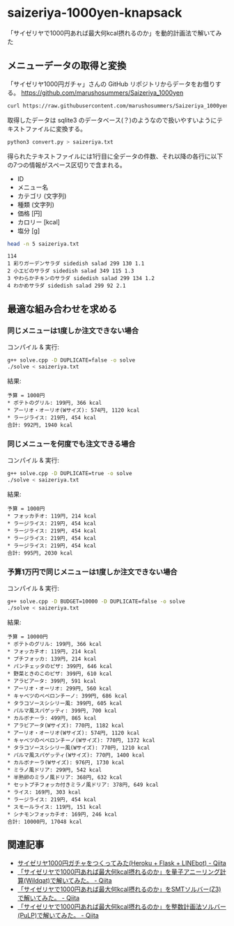 # saizeriya-1000yen-knapsack

「サイゼリヤで1000円あれば最大何kcal摂れるのか」を動的計画法で解いてみた


## メニューデータの取得と変換

「サイゼリヤ1000円ガチャ」さんの GitHub リポジトリからデータをお借りする。
https://github.com/marushosummers/Saizeriya_1000yen

```bash
curl https://raw.githubusercontent.com/marushosummers/Saizeriya_1000yen/master/sensai/saizeriya.db > saizeriya.db
```

取得したデータは sqlite3 のデータベース(？)のようなので扱いやすいようにテキストファイルに変換する。

```bash
python3 convert.py > saizeriya.txt
```

得られたテキストファイルには1行目に全データの件数、それ以降の各行に以下の7つの情報がスペース区切りで含まれる。

* ID
* メニュー名
* カテゴリ (文字列)
* 種類 (文字列)
* 価格 \[円\]
* カロリー \[kcal\]
* 塩分 \[g\]

```bash
head -n 5 saizeriya.txt
```

```
114
1 彩りガーデンサラダ sidedish salad 299 130 1.1
2 小エビのサラダ sidedish salad 349 115 1.3
3 やわらかチキンのサラダ sidedish salad 299 134 1.2
4 わかめサラダ sidedish salad 299 92 2.1
```


## 最適な組み合わせを求める

### 同じメニューは1度しか注文できない場合

コンパイル & 実行:

```bash
g++ solve.cpp -D DUPLICATE=false -o solve
./solve < saizeriya.txt
```

結果:

```
予算 = 1000円
* ポテトのグリル: 199円, 366 kcal
* アーリオ・オーリオ(Wサイズ): 574円, 1120 kcal
* ラージライス: 219円, 454 kcal
合計: 992円, 1940 kcal
```

### 同じメニューを何度でも注文できる場合

コンパイル & 実行:

```bash
g++ solve.cpp -D DUPLICATE=true -o solve
./solve < saizeriya.txt
```

結果:

```
予算 = 1000円
* フォッカチオ: 119円, 214 kcal
* ラージライス: 219円, 454 kcal
* ラージライス: 219円, 454 kcal
* ラージライス: 219円, 454 kcal
* ラージライス: 219円, 454 kcal
合計: 995円, 2030 kcal
```

### 予算1万円で同じメニューは1度しか注文できない場合

コンパイル & 実行:

```bash
g++ solve.cpp -D BUDGET=10000 -D DUPLICATE=false -o solve
./solve < saizeriya.txt
```

結果:

```
予算 = 10000円
* ポテトのグリル: 199円, 366 kcal
* フォッカチオ: 119円, 214 kcal
* プチフォッカ: 139円, 214 kcal
* パンチェッタのピザ: 399円, 646 kcal
* 野菜ときのこのピザ: 399円, 610 kcal
* アラビアータ: 399円, 591 kcal
* アーリオ・オーリオ: 299円, 560 kcal
* キャベツのペペロンチーノ: 399円, 686 kcal
* タラコソースシシリー風: 399円, 605 kcal
* パルマ風スパゲッティ: 399円, 700 kcal
* カルボナーラ: 499円, 865 kcal
* アラビアータ(Wサイズ): 770円, 1182 kcal
* アーリオ・オーリオ(Wサイズ): 574円, 1120 kcal
* キャベツのペペロンチーノ(Wサイズ): 770円, 1372 kcal
* タラコソースシシリー風(Wサイズ): 770円, 1210 kcal
* パルマ風スパゲッティ(Wサイズ): 770円, 1400 kcal
* カルボナーラ(Wサイズ): 976円, 1730 kcal
* ミラノ風ドリア: 299円, 542 kcal
* 半熟卵のミラノ風ドリア: 368円, 632 kcal
* セットプチフォッカ付きミラノ風ドリア: 378円, 649 kcal
* ライス: 169円, 303 kcal
* ラージライス: 219円, 454 kcal
* スモールライス: 119円, 151 kcal
* シナモンフォッカチオ: 169円, 246 kcal
合計: 10000円, 17048 kcal
```


## 関連記事

* [サイゼリヤ1000円ガチャをつくってみた(Heroku + Flask + LINEbot) - Qiita](https://qiita.com/marusho_summers/items/a2d3681fac863734ec8a)
* [「サイゼリヤで1000円あれば最大何kcal摂れるのか」を量子アニーリング計算(Wildqat)で解いてみた。 - Qiita](https://qiita.com/hodaka0714/items/cf44b4ece992a39b5be4#_reference-bc420f6e5fbf164bf9a8)
* [「サイゼリヤで1000円あれば最大何kcal摂れるのか」をSMTソルバー(Z3)で解いてみた。 - Qiita](https://qiita.com/tanakh/items/a1fb13f78e0576415de3#_reference-db9f04e4502c2f29e690)
* [「サイゼリヤで1000円あれば最大何kcal摂れるのか」を整数計画法ソルバー(PuLP)で解いてみた。 - Qiita](https://qiita.com/YSRKEN/items/dfc8604eb8598e5e9076#_reference-402a3afaa23678a3d78c)
